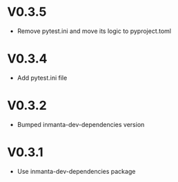 # V0.3.5
- Remove pytest.ini and move its logic to pyproject.toml

# V0.3.4
- Add pytest.ini file

# V0.3.2
- Bumped inmanta-dev-dependencies version

# V0.3.1
- Use inmanta-dev-dependencies package
